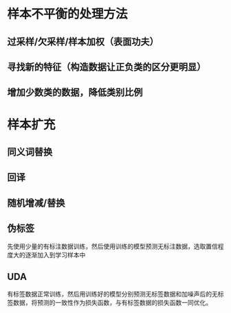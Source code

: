 # 样本不平衡的处理方法
## 过采样/欠采样/样本加权（表面功夫）

## 寻找新的特征（构造数据让正负类的区分更明显）

## 增加少数类的数据，降低类别比例

# 样本扩充
## 同义词替换
## 回译
## 随机增减/替换
## 伪标签
先使用少量的有标注数据训练，然后使用训练的模型预测无标注数据，选取置信程度大的逐渐加入到学习样本中
## UDA
有标签数据正常训练，然后用训练好的模型分别预测无标签数据和加噪声后的无标签数据，将预测的一致性作为损失函数，与有标签数据的损失函数一同优化。
